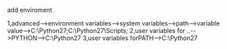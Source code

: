 add enviroment

1,advanced-->environment variables-->system variables-->path-->variable value-->C:\Python27;C:\Python27\Scripts;
2,user variables for ..-->PYTHON-->C:\Python27
3,user variables forPATH-->C:\Python27